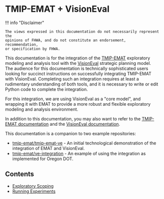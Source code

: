 # TMIP-EMAT + VisionEval

!!! info "Disclaimer"

    The views expressed in this documentation do not necessarily represent the
    opinions of FHWA, and do not constitute an endorsement, recommendation,
    or specification by FHWA.

This documentation is for the integration of the [TMIP-EMAT](http://tmip-emat.github.io) exploratory modeling
and analysis tool with the [VisionEval](https://visioneval.github.io) strategic planning model.
The audience for this documentation is technically sophisticated users looking for
succinct instructions on successfully integrating TMIP-EMAT with VisionEval.
Completing such an integration requires at least a rudimentary understanding of
both tools, and it is necessary to write or edit Python code to complete the integration.

For this integration, we are using VisionEval as a "core model", and wrapping it with EMAT to provide
a more robust and flexible exploratory modeling and analysis environment.

In addition to this documentation, you may also want to refer to the
[TMIP-EMAT documentation](http://tmip-emat.github.io) and the
[VisionEval documentation](https://visioneval.github.io).

This documentation is a companion to two example repositories:

- [tmip-emat/tmip-emat-ve](https://github.com/tmip-emat/tmip-emat-ve) - An initial
    technological demonstration of the integration of EMAT and VisionEval.
- [tmip-emat/ve-integration](https://github.com/tmip-emat/ve-integration) -
    An example of using the integration as implemented for Oregon DOT.

## Contents

- [Exploratory Scoping](scoping.md)
- [Running Experiments](running.md)
